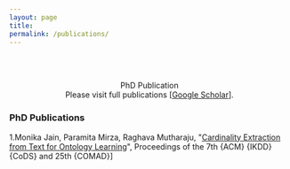 ```yaml
---
layout: page
title: 
permalink: /publications/
---
```

<br />
<br />
<p align="center">
PhD Publication<br/>
Please visit full publications [<a href = "https://scholar.google.com/citations?user=lRf7z-oAAAAJ&hl=en">Google Scholar</a>].
</p>


### PhD Publications

1.Monika Jain, Paramita Mirza, Raghava Mutharaju, "[Cardinality Extraction from Text for Ontology Learning](https://doi.org/10.1145/3371158.3371223)", Proceedings of the 7th {ACM} {IKDD} {CoDS} and 25th {COMAD}]
